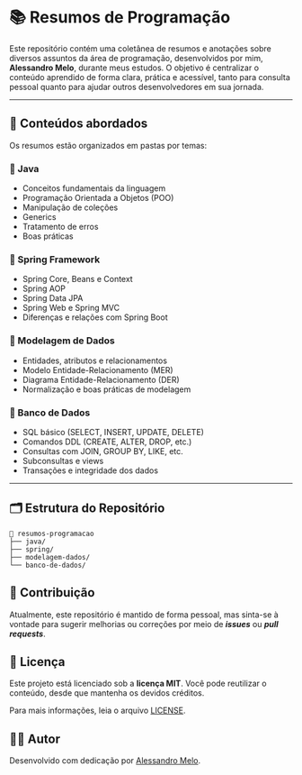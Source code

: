 # 📚 Resumos de Programação

Este repositório contém uma coletânea de resumos e anotações sobre diversos assuntos da área de programação, desenvolvidos por mim, **Alessandro Melo**, durante meus estudos. O objetivo é centralizar o conteúdo aprendido de forma clara, prática e acessível, tanto para consulta pessoal quanto para ajudar outros desenvolvedores em sua jornada.

---

## 🧠 Conteúdos abordados

Os resumos estão organizados em pastas por temas:

### 🔹 Java
- Conceitos fundamentais da linguagem
- Programação Orientada a Objetos (POO)
- Manipulação de coleções
- Generics
- Tratamento de erros
- Boas práticas

### 🔹 Spring Framework
- Spring Core, Beans e Context
- Spring AOP
- Spring Data JPA
- Spring Web e Spring MVC
- Diferenças e relações com Spring Boot

### 🔹 Modelagem de Dados
- Entidades, atributos e relacionamentos
- Modelo Entidade-Relacionamento (MER)
- Diagrama Entidade-Relacionamento (DER)
- Normalização e boas práticas de modelagem


### 🔹 Banco de Dados
- SQL básico (SELECT, INSERT, UPDATE, DELETE)
- Comandos DDL (CREATE, ALTER, DROP, etc.)
- Consultas com JOIN, GROUP BY, LIKE, etc.
- Subconsultas e views
- Transações e integridade dos dados

---

## 🗂 Estrutura do Repositório

```
📁 resumos-programacao
├── java/
├── spring/
├── modelagem-dados/
└── banco-de-dados/
```
## 🤝 Contribuição  
Atualmente, este repositório é mantido de forma pessoal, mas sinta-se à vontade para sugerir melhorias ou correções por meio de ***issues*** ou ***pull requests***.

## 📄 Licença  
Este projeto está licenciado sob a **licença MIT**. Você pode reutilizar o conteúdo, desde que mantenha os devidos créditos.

Para mais informações, leia o arquivo [LICENSE]().

## 👨‍💻 Autor
Desenvolvido com dedicação por [Alessandro Melo](https://github.com/AlessandroMelo22).

